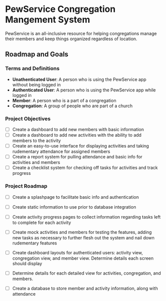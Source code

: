 # PewService Congregation Mangement System
PewService is an all-inclusive resource for helping congregations manage their members and keep things organized regardless of location.

## Roadmap and Goals

### Terms and Definitions
- **Unathenticated User**: A person who is using the PewService app without being logged in
- **Authenticated User**: A person who is using the PewService app while logged in
- **Member**: A person who is a part of a congregation
- **Congregation**: A group of people who are part of a church

### Project Objectives
- [ ] Create a dashboard to add new members with basic information
- [ ] Create a dashboard to add new activities with the ability to add members to the activity
- [ ] Create an easy-to-use interface for displaying activities and taking rudementary attendance for assigned members
- [ ] Create a report system for pulling attendance and basic info for activities and members
- [ ] Create a checklist system for checking off tasks for activities and track progress

### Project Roadmap
- [ ] Create a splashpage to facilitate basic info and authentication
- [ ] Create static information to use prior to database integration
- [ ] Create activity progress pages to collect information regarding tasks left to complete for each activity
- [ ] Create mock activities and members for testing the features, adding new tasks as necessary to further flesh out the system and nail down rudementary features
- [ ] Create dashboard layouts for authenticated users: activity view, congregation view, and member view. Determine details each screen should display
- [ ] Determine details for each detailed view for activities, congregation, and members.
- [ ] Create a database to store member and activity information, along with attendance

